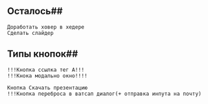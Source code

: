 ## Осталось##
    Доработать ховер в хедере
    Сделать слайдер
## Типы кнопок##
    !!!Кнопка ссылка тег А!!!
    !!!Кнока модально окно!!!!

    Кнопка Скачать презентацию
    !!!Кнопка переброса в ватсап диалог(+ отправка инпута на почту)

